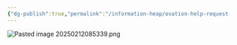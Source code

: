 ```yaml
---
{"dg-publish":true,"permalink":"/information-heap/ovation-help-request-12-february-2025-point-loading/","noteIcon":"","created":"2025-02-12T08:53:24.038-06:00"}
---
```


![Pasted image 20250212085339.png](/img/user/Pasted%20image%2020250212085339.png)
